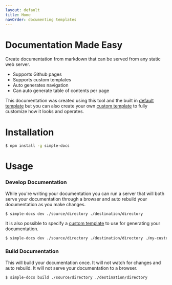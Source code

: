 ```yaml
---
layout: default
title: Home
navOrder: documenting templates
---
```


# Documentation Made Easy

Create documentation from markdown that can be served from any static web server.

- Supports Github pages
- Supports custom templates
- Auto generates navigation
- Can auto generate table of contents per page

This documentation was created using this tool and the built in [default template](./templates/default.md) but you can also create your own [custom template](./templates/custom.md) to fully customize how it looks and operates.

# Installation

```bash
$ npm install -g simple-docs
```

# Usage

### Develop Documentation

While you're writing your documentation you can run a server that will both serve your documentation through a browser and auto rebuild your documentation as you make changes.

```bash
$ simple-docs dev ./source/directory ./destination/directory
```

It is also possible to specify a [custom template](./templates/custom.md) to use for generating your documentation.

```bash
$ simple-docs dev ./source/directory ./destination/directory ./my-custom-template-directory
```

### Build Documentation

This will build your documentation once. It will not watch for changes and auto rebuild. It will not serve your documentation to a browser.

```bash
$ simple-docs build ./source/directory ./destination/directory
```
